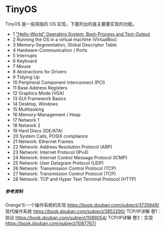# TinyOS

TinyOS 是一些简版的 OS 实现，下面列出的是主要要实现的功能。

- 1     ["Hello-World" Operating System, Boot-Process and Text-Output](./doc/1.md)
- 2	    Running the OS in a virtual machine (VirtualBox)
- 3	    Memory-Segmentation, Global Descriptor Table
- 4	    Hardware-Communication / Ports
- 5	    Interrupts
- 6	    Keyboard
- 7	    Mouse
- 8	    Abstractions for Drivers
- 9	    Tidying Up
- 10    Peripheral Component Interconnect (PCI)
- 11	Base Address Registers
- 12	Graphics Mode (VGA)
- 13	GUI Framework Basics
- 14	Desktop, Windows
- 15	Multitasking
- 16	Memory-Management / Heap
- 17	Network 1
- 18	Network 2
- 19	Hard Discs (IDE/ATA)
- 20	System Calls, POSIX compliance
- 21	Network: Ethernet Frames
- 22	Network: Address Resolution Protocol (ARP)
- 23	Network: Internet Protocol (IPv4)
- 24	Network: Internet Control Message Protocol (ICMP)
- 25	Network: User Datagram Protocol (UDP)
- 26	Network: Transmission Control Protocol (TCP)
- 27	Network: Transmission Control Protocol (TCP)
- 28	Network: TCP and Hyper Text Terminal Protocol (HTTP)

##### 参考资料

Orange'S:一个操作系统的实现 https://book.douban.com/subject/3735649/
现代操作系统 https://book.douban.com/subject/3852290/
TCP/IP详解 卷1：协议 https://book.douban.com/subject/1088054/
TCP/IP详解 卷2：实现 https://book.douban.com/subject/1087767/
